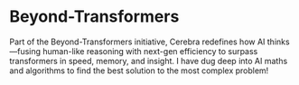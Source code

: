 # Beyond-Transformers
Part of the Beyond-Transformers initiative, Cerebra redefines how AI thinks—fusing human-like reasoning with next-gen efficiency to surpass transformers in speed, memory, and insight. I have dug deep into AI maths and algorithms to find the best solution to the most complex problem!
